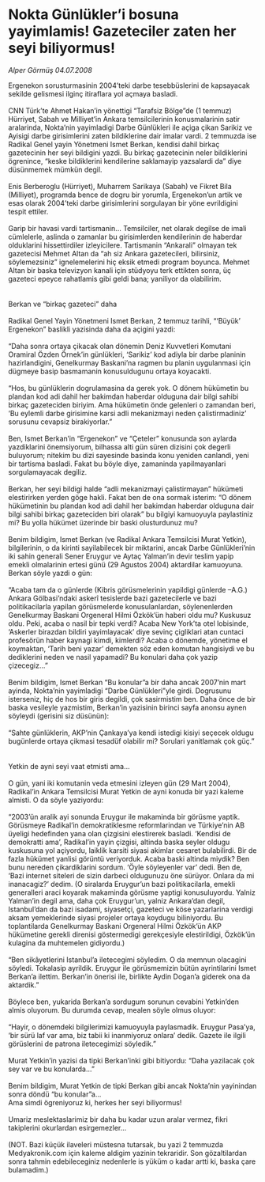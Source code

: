 # Nokta Günlükler’i bosuna yayimlamis! Gazeteciler zaten her seyi biliyormus!

*Alper Görmüş 04.07.2008*

<div class="taraf_structure_2col_1zq">
<div class="margen_n">



 <p>Ergenekon sorusturmasinin 2004’teki darbe tesebbüslerini de kapsayacak sekilde gelismesi ilginç itiraflara yol açmaya basladi.<br/>
<br/>
CNN Türk’te Ahmet Hakan’in yönettigi “Tarafsiz Bölge”de (1 temmuz) Hürriyet, Sabah ve Milliyet’in Ankara temsilcilerinin konusmalarinin satir aralarinda, Nokta’nin yayimladigi Darbe Günlükleri ile açiga çikan Sarikiz ve Ayisigi darbe girisimlerini zaten bildiklerine dair imalar vardi. 2 temmuzda ise Radikal Genel yayin Yönetmeni Ismet Berkan, kendisi dahil birkaç gazetecinin her seyi bildigini yazdi. Bu birkaç gazetecinin neler bildiklerini ögrenince, “keske bildiklerini kendilerine saklamayip yazsalardi da” diye düsünmemek mümkün degil.<br/>
<br/>
Enis Berberoglu (Hürriyet), Muharrem Sarikaya (Sabah) ve Fikret Bila (Milliyet), programda bence de dogru bir yorumla, Ergenekon’un artik ve esas olarak 2004’teki darbe girisimlerini sorgulayan bir yöne evrildigini tespit ettiler.<br/>
<br/>
Garip bir havasi vardi tartismanin... Temsilciler, net olarak degilse de imali cümlelerle, aslinda o zamanlar bu girisimlerden kendilerinin de haberdar olduklarini hissettirdiler izleyicilere. Tartismanin “Ankarali” olmayan tek gazetecisi Mehmet Altan da “ah siz Ankara gazetecileri, bilirsiniz, söylemezsiniz” ignelemelerini hiç eksik etmedi program boyunca. Mehmet Altan bir baska televizyon kanali için stüdyoyu terk ettikten sonra, üç gazeteci epeyce rahatlamis gibi geldi bana; yaniliyor da olabilirim.<br/>
<br/>
<br/>
Berkan ve “birkaç gazeteci” daha<br/>
<br/>
Radikal Genel Yayin Yönetmeni Ismet Berkan, 2 temmuz tarihli, “‘Büyük’ Ergenekon” baslikli yazisinda daha da açigini yazdi:<br/>
<br/>
“Daha sonra ortaya çikacak olan dönemin Deniz Kuvvetleri Komutani Oramiral Özden Örnek’in günlükleri, ‘Sarikiz’ kod adiyla bir darbe planinin hazirlandigini, Genelkurmay Baskani’na ragmen bu planin uygulanmasi için dügmeye basip basmamanin konusuldugunu ortaya koyacakti.<br/>
<br/>
“Hos, bu günlüklerin dogrulamasina da gerek yok. O dönem hükümetin bu plandan kod adi dahil her bakimdan haberdar olduguna dair bilgi sahibi birkaç gazeteciden biriyim. Ama hükümetin önde gelenleri o zamandan beri, ‘Bu eylemli darbe girisimine karsi adli mekanizmayi neden çalistirmadiniz’ sorusunu cevapsiz birakiyorlar.”<br/>
<br/>
Ben, Ismet Berkan’in “Ergenekon” ve “Çeteler” konusunda son aylarda yazdiklarini önemsiyorum, bilhassa alti gün süren dizisini çok degerli buluyorum; nitekim bu dizi sayesinde basinda konu yeniden canlandi, yeni bir tartisma basladi. Fakat bu böyle diye, zamaninda yapilmayanlari sorgulamayacak degiliz.<br/>
<br/>
Berkan, her seyi bildigi halde “adli mekanizmayi çalistirmayan” hükümeti elestirirken yerden göge hakli. Fakat ben de ona sormak isterim: “O dönem hükümetinin bu plandan kod adi dahil her bakimdan haberdar olduguna dair bilgi sahibi birkaç gazeteciden biri olarak” bu bilgiyi kamuoyuyla paylastiniz mi? Bu yolla hükümet üzerinde bir baski olusturdunuz mu?<br/>
<br/>
Benim bildigim, Ismet Berkan (ve Radikal Ankara Temsilcisi Murat Yetkin), bilgilerinin, o da kirinti sayilabilecek bir miktarini, ancak Darbe Günlükleri’nin iki sahin generali Sener Eruygur ve Aytaç Yalman’in devir teslim yapip emekli olmalarinin ertesi günü (29 Agustos 2004) aktardilar kamuoyuna. Berkan söyle yazdi o gün:<br/>
<br/>
“Acaba tam da o günlerde (Kibris görüsmelerinin yapildigi günlerde –A.G.) Ankara Gölbasi’ndaki askerî tesislerde bazi gazetecilerle ve bazi politikacilarla yapilan görüsmelerde konusulanlardan, söylenenlerden Genelkurmay Baskani Orgeneral Hilmi Özkök’ün haberi oldu mu? Kuskusuz oldu. Peki, acaba o nasil bir tepki verdi? Acaba New York’ta otel lobisinde, ‘Askerler birazdan bildiri yayimlayacak’ diye sevinç çigliklari atan cuntaci profesörün haber kaynagi kimdi, kimlerdi? Acaba o dönemde, yönetime el koymaktan, ‘Tarih beni yazar’ demekten söz eden komutan hangisiydi ve bu dediklerini neden ve nasil yapamadi? Bu konulari daha çok yazip çizecegiz...”<br/>
<br/>
Benim bildigim, Ismet Berkan “Bu konular”a bir daha ancak 2007’nin mart ayinda, Nokta’nin yayimladigi “Darbe Günlükleri”yle girdi. Dogrusunu isterseniz, hiç de hos bir giris degildi, çok sasirmistim ben. Daha önce de bir baska vesileyle yazmistim, Berkan’in yazisinin birinci sayfa anonsu aynen söyleydi (gerisini siz düsünün):<br/>
<br/>
“Sahte günlüklerin, AKP’nin Çankaya’ya kendi istedigi kisiyi seçecek oldugu bugünlerde ortaya çikmasi tesadüf olabilir mi? Sorulari yanitlamak çok güç.”<br/>
<br/>
<br/>
Yetkin de ayni seyi vaat etmisti ama...<br/>
<br/>
O gün, yani iki komutanin veda etmesini izleyen gün (29 Mart 2004), Radikal’in Ankara Temsilcisi Murat Yetkin de ayni konuda bir yazi kaleme almisti. O da söyle yaziyordu:<br/>
<br/>
“2003’ün aralik ayi sonunda Eruygur ile makaminda bir görüsme yaptik. Görüsmeye Radikal’in demokratiklesme reformlarindan ve Türkiye’nin AB üyeligi hedefinden yana olan çizgisini elestirerek basladi. ‘Kendisi de demokratti ama’, Radikal’in yayin çizgisi, altinda baska seyler oldugu kuskusuna yol açiyordu, laiklik karsiti siyasi akimlar cesaret bulabilirdi. Bir de fazla hükümet yanlisi görüntü veriyorduk. Acaba baski altinda miydik? Ben bunu nereden çikardiklarini sordum. ‘Öyle söyleyenler var’ dedi. Ben de, ‘Bazi internet siteleri de sizin darbeci oldugunuzu öne sürüyor. Onlara da mi inanacagiz?’ dedim. (O siralarda Eruygur’un bazi politikacilarla, emekli generalleri araci koyarak makaminda görüsme yaptigi konusuluyordu. Yalniz Yalman’in degil ama, daha çok Eruygur’un, yalniz Ankara’dan degil, Istanbul’dan da bazi isadami, siyasetçi, gazeteci ve köse yazarlarina verdigi aksam yemeklerinde siyasi projeler ortaya koydugu biliniyordu. Bu toplantilarda Genelkurmay Baskani Orgeneral Hilmi Özkök’ün AKP hükümetine gerekli direnisi göstermedigi gerekçesiyle elestirildigi, Özkök’ün kulagina da muhtemelen gidiyordu.)<br/>
<br/>
“Ben sikâyetlerini Istanbul’a iletecegimi söyledim. O da memnun olacagini söyledi. Tokalasip ayrildik. Eruygur ile görüsmemizin bütün ayrintilarini Ismet Berkan’a ilettim. Berkan’in önerisi ile, birlikte Aydin Dogan’a giderek ona da aktardik.” <br/>
<br/>
Böylece ben, yukarida Berkan’a sordugum sorunun cevabini Yetkin’den almis oluyorum. Bu durumda cevap, mealen söyle olmus oluyor:<br/>
<br/>
“Hayir, o dönemdeki bilgilerimizi kamuoyuyla paylasmadik. Eruygur Pasa’ya, ‘bir sürü laf var ama, biz tabii ki inanmiyoruz onlara’ dedik. Gazete ile ilgili görüslerini de patrona iletecegimizi söyledik.”<br/>
<br/>
Murat Yetkin’in yazisi da tipki Berkan’inki gibi bitiyordu: “Daha yazilacak çok sey var ve bu konularda...”<br/>
<br/>
Benim bildigim, Murat Yetkin de tipki Berkan gibi ancak Nokta’nin yayinindan sonra döndü “bu konular”a...<br/>
Ama simdi ögreniyoruz ki, herkes her seyi biliyormus!<br/>
<br/>
Umariz meslektaslarimiz bir daha bu kadar uzun aralar vermez, fikri takiplerini okurlardan esirgemezler...<br/>
<br/>
(NOT. Bazi küçük ilaveleri müstesna tutarsak, bu yazi 2 temmuzda Medyakronik.com için kaleme aldigim yazinin tekraridir. Son gözaltilardan sonra tahmin edebileceginiz nedenlerle is yüküm o kadar artti ki, baska çare bulamadim.)<br/>
</p>

<br/>


<div id="taraf_not">
</div>

</div>


</div>
